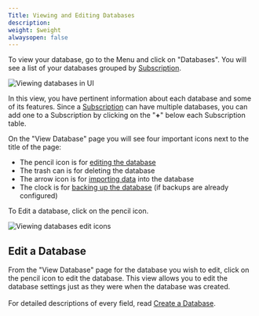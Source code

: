```yaml
---
Title: Viewing and Editing Databases
description: 
weight: $weight
alwaysopen: false
---
```

To view your database, go to the Menu and click on "Databases". You will
see a list of your databases grouped by
[Subscription](/redis-cloud-documentation/administration/setup-editing/create-subscription/).

![Viewing databases in
UI](/images/rc/databases_main.png?width=600&height=366)

In this view, you have pertinent information about each database and
some of its features. Since a
[Subscription](/redis-cloud-documentation/administration/setup-editing/create-subscription/)
can have multiple databases, you can add one to a Subscription by
clicking on the "**+**" below each Subscription table.

On the "View Database" page you will see four important icons next to
the title of the page:

-   The pencil icon is for [editing the database](#edit-database)
-   The trash can is for deleting the database
-   The arrow icon is for [importing
    data](/redis-cloud-documentation/how-to/importing-dataset-redis-cloud/)
    into the database
-   The clock is for [backing up the
    database](/redis-cloud-documentation/administration/configuration/backups/)
    (if backups are already configured)

To Edit a database, click on the pencil icon.

![Viewing databases edit
icons](/images/rc/view_database2.png?width=600&height=338)

Edit a Database
---------------

From the "View Database" page for the database you wish to edit, click
on the pencil icon to edit the database. This view allows you to edit
the database settings just as they were when the database was created.\
\
For detailed descriptions of every field, read [Create a
Database](/redis-cloud-documentation/administration/setup-editing/creating-databases/).
